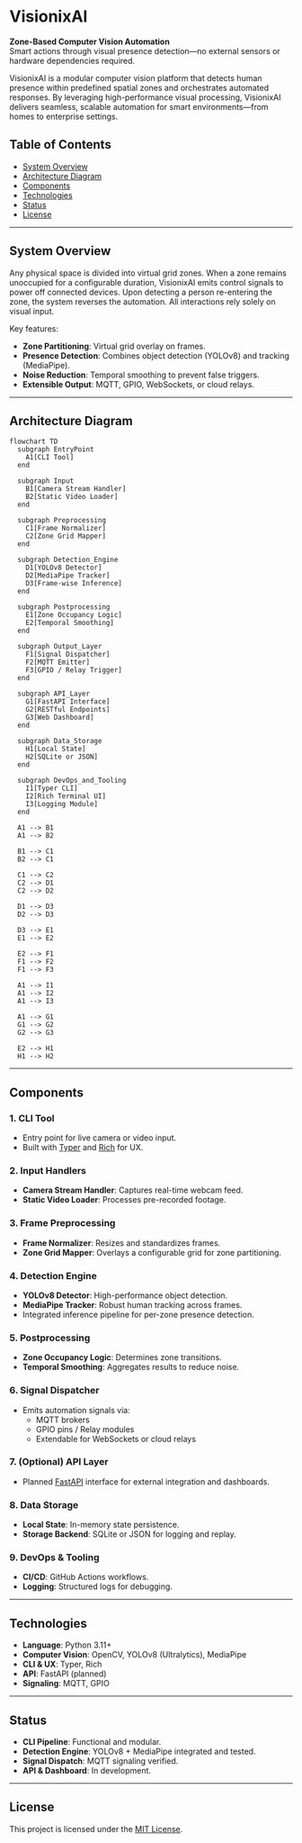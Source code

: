 # VisionixAI


**Zone-Based Computer Vision Automation**  
Smart actions through visual presence detection—no external sensors or hardware dependencies required.

VisionixAI is a modular computer vision platform that detects human presence within predefined spatial zones and orchestrates automated responses. By leveraging high-performance visual processing, VisionixAI delivers seamless, scalable automation for smart environments—from homes to enterprise settings.

## Table of Contents

- [System Overview](#system-overview)
- [Architecture Diagram](#architecture-diagram)
- [Components](#components)
- [Technologies](#technologies)
- [Status](#status)
- [License](#license)

---

## System Overview

Any physical space is divided into virtual grid zones. When a zone remains unoccupied for a configurable duration, VisionixAI emits control signals to power off connected devices. Upon detecting a person re-entering the zone, the system reverses the automation. All interactions rely solely on visual input.

Key features:

- **Zone Partitioning**: Virtual grid overlay on frames.
- **Presence Detection**: Combines object detection (YOLOv8) and tracking (MediaPipe).
- **Noise Reduction**: Temporal smoothing to prevent false triggers.
- **Extensible Output**: MQTT, GPIO, WebSockets, or cloud relays.

---

## Architecture Diagram

```mermaid
flowchart TD
  subgraph EntryPoint
    A1[CLI Tool]
  end

  subgraph Input
    B1[Camera Stream Handler]
    B2[Static Video Loader]
  end

  subgraph Preprocessing
    C1[Frame Normalizer]
    C2[Zone Grid Mapper]
  end

  subgraph Detection_Engine
    D1[YOLOv8 Detector]
    D2[MediaPipe Tracker]
    D3[Frame-wise Inference]
  end

  subgraph Postprocessing
    E1[Zone Occupancy Logic]
    E2[Temporal Smoothing]
  end

  subgraph Output_Layer
    F1[Signal Dispatcher]
    F2[MQTT Emitter]
    F3[GPIO / Relay Trigger]
  end

  subgraph API_Layer
    G1[FastAPI Interface]
    G2[RESTful Endpoints]
    G3[Web Dashboard]
  end

  subgraph Data_Storage
    H1[Local State]
    H2[SQLite or JSON]
  end

  subgraph DevOps_and_Tooling
    I1[Typer CLI]
    I2[Rich Terminal UI]
    I3[Logging Module]
  end

  A1 --> B1
  A1 --> B2

  B1 --> C1
  B2 --> C1

  C1 --> C2
  C2 --> D1
  C2 --> D2

  D1 --> D3
  D2 --> D3

  D3 --> E1
  E1 --> E2

  E2 --> F1
  F1 --> F2
  F1 --> F3

  A1 --> I1
  A1 --> I2
  A1 --> I3

  A1 --> G1
  G1 --> G2
  G2 --> G3

  E2 --> H1
  H1 --> H2
```  

---

## Components

### 1. CLI Tool
- Entry point for live camera or video input.
- Built with [Typer](https://typer.tiangolo.com) and [Rich](https://rich.readthedocs.io/) for UX.

### 2. Input Handlers
- **Camera Stream Handler**: Captures real-time webcam feed.
- **Static Video Loader**: Processes pre-recorded footage.

### 3. Frame Preprocessing
- **Frame Normalizer**: Resizes and standardizes frames.
- **Zone Grid Mapper**: Overlays a configurable grid for zone partitioning.

### 4. Detection Engine
- **YOLOv8 Detector**: High-performance object detection.
- **MediaPipe Tracker**: Robust human tracking across frames.
- Integrated inference pipeline for per-zone presence detection.

### 5. Postprocessing
- **Zone Occupancy Logic**: Determines zone transitions.
- **Temporal Smoothing**: Aggregates results to reduce noise.

### 6. Signal Dispatcher
- Emits automation signals via:
  - MQTT brokers
  - GPIO pins / Relay modules
  - Extendable for WebSockets or cloud relays

### 7. (Optional) API Layer
- Planned [FastAPI](https://fastapi.tiangolo.com/) interface for external integration and dashboards.

### 8. Data Storage
- **Local State**: In-memory state persistence.
- **Storage Backend**: SQLite or JSON for logging and replay.

### 9. DevOps & Tooling
- **CI/CD**: GitHub Actions workflows.
- **Logging**: Structured logs for debugging.

---

## Technologies

- **Language**: Python 3.11+
- **Computer Vision**: OpenCV, YOLOv8 (Ultralytics), MediaPipe
- **CLI & UX**: Typer, Rich
- **API**: FastAPI (planned)
- **Signaling**: MQTT, GPIO

---

## Status

- **CLI Pipeline**: Functional and modular.
- **Detection Engine**: YOLOv8 + MediaPipe integrated and tested.
- **Signal Dispatch**: MQTT signaling verified.
- **API & Dashboard**: In development.

---

## License

This project is licensed under the [MIT License](LICENSE).
